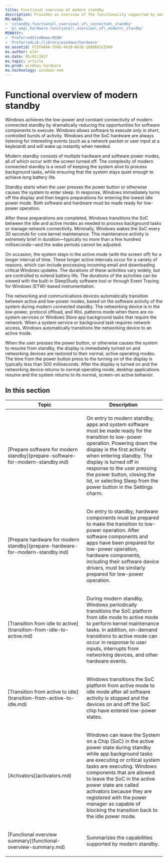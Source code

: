 ```yaml
---
title: Functional overview of modern standby
description: Provides an overview of the functionality supported by modern standby.
MS-HAID:
- 'cstandby.functional\_overview\_of\_connected\_standby'
- 'p\_weg\_hardware.functional\_overview\_of\_modern\_standby'
MSHAttr:
- 'PreferredSiteName:MSDN'
- 'PreferredLib:/library/windows/hardware'
ms.assetid: FCEFAADA-394D-4418-B43D-1D88661CE940
ms.author: elkr
ms.date: 05/02/2017
ms.topic: article
ms.prod: windows-hardware
ms.technology: windows-oem
---
```


# Functional overview of modern standby


Windows achieves the low-power and constant connectivity of modern connected standby by dramatically reducing the opportunities for software components to execute. Windows allows software to execute only in short, controlled bursts of activity. Windows and the SoC hardware are always listening for interesting events (such as a network packet or user input at a keyboard) and will wake up instantly when needed.

Modern standby consists of multiple hardware and software power modes, all of which occur with the screen turned off. The complexity of modern connected standby is a result of keeping the system alive to process background tasks, while ensuring that the system stays quiet enough to achieve long battery life.

Standby starts when the user presses the power button or otherwise causes the system to enter sleep. In response, Windows immediately turns off the display and then begins preparations for entering the lowest idle power mode. Both software and hardware must be made ready for low-power operation.

After these preparations are completed, Windows transitions the SoC between the idle and active modes as needed to process background tasks or manage network connectivity. Minimally, Windows wakes the SoC every 30 seconds for core kernel maintenance. This maintenance activity is extremely brief in duration—typically no more than a few hundred milliseconds—and the wake periods cannot be adjusted.

On occasion, the system stays in the active mode (with the screen off) for a longer interval of time. These longer active intervals occur for a variety of reasons, which can include processing incoming email and downloading critical Windows updates. The durations of these activities vary widely, but are controlled to extend battery life. The durations of the activities can be viewed with the built-in SleepStudy software tool or through Event Tracing for Windows (ETW)-based instrumentation.

The networking and communications devices automatically transition between active and low-power modes, based on the software activity of the system during modern connected standby. The networking device is in the low-power, protocol offload, and WoL patterns mode when there are no system services or Windows Store app background tasks that require the network. When a system service or background task requires network access, Windows automatically transitions the networking device to an active mode.

When the user presses the power button, or otherwise causes the system to resume from standby, the display is immediately turned on and networking devices are restored to their normal, active operating modes. The time from the power button press to the turning on of the display is typically less than 500 milliseconds. After the display is turned on and the networking device returns to normal operating mode, desktop applications resume and the system returns to its normal, screen-on active behavior.

## In this section


<table>
<colgroup>
<col width="50%" />
<col width="50%" />
</colgroup>
<thead>
<tr class="header">
<th>Topic</th>
<th>Description</th>
</tr>
</thead>
<tbody>
<tr class="odd">
<td><p>[Prepare software for modern standby](prepare-software-for-modern-standby.md)</p></td>
<td><p>On entry to modern standby, apps and system software must be made ready for the transition to low-power operation. Powering down the display is the first activity when entering standby. The display is turned off in response to the user pressing the power button, closing the lid, or selecting Sleep from the power button in the Settings charm.</p></td>
</tr>
<tr class="even">
<td><p>[Prepare hardware for modern standby](prepare-hardware-for-modern-standby.md)</p></td>
<td><p>On entry to standby, hardware components must be prepared to make the transition to low-power operation. After software components and apps have been prepared for low-power operation, hardware components, including their software device drivers, must be similarly prepared for low-power operation.</p></td>
</tr>
<tr class="odd">
<td><p>[Transition from idle to active](transition-from-idle-to-active.md)</p></td>
<td><p>During modern standby, Windows periodically transitions the SoC platform from idle mode to active mode to perform kernel maintenance tasks. In addition, on-demand transitions to active mode can occur in response to user inputs, interrupts from networking devices, and other hardware events.</p></td>
</tr>
<tr class="even">
<td><p>[Transition from active to idle](transition-from-active-to-idle.md)</p></td>
<td><p>Windows transitions the SoC platform from active mode to idle mode after all software activity is stopped and the devices on and off the SoC chip have entered low-power states.</p></td>
</tr>
<tr class="odd">
<td><p>[Activators](activators.md)</p></td>
<td><p>Windows can leave the System on a Chip (SoC) in the active power state during standby while app background tasks are executing or critical system tasks are executing. Windows components that are allowed to leave the SoC in the active power state are called activators because they are registered with the power manager as capable of blocking the transition back to the idle power mode.</p></td>
</tr>
<tr class="even">
<td><p>[Functional overview summary](functional-overview-summary.md)</p></td>
<td><p>Summarizes the capabilities supported by modern standby.</p></td>
</tr>
</tbody>
</table>

 

 

 






